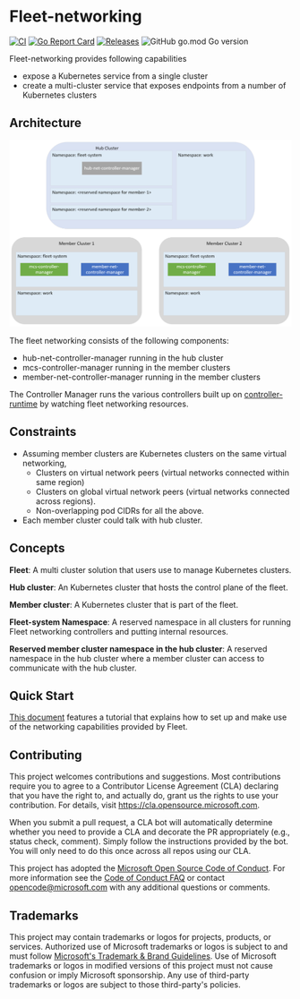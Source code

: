 # Fleet-networking
[![CI](https://github.com/Azure/fleet-networking/actions/workflows/unit-integration-tests.yml/badge.svg?branch=main)](https://github.com/Azure/fleet-networking/actions/workflows/unit-integration-tests.yml?query=branch%3Amain)
[![Go Report Card](https://goreportcard.com/badge/github.com/Azure/fleet-networking)](https://goreportcard.com/report/github.com/Azure/fleet-networking)
[![Releases](https://img.shields.io/gitlab/v/release/Azure/fleet-networking)](https://github.com/Azure/fleet-networking/releases)
![GitHub go.mod Go version](https://img.shields.io/github/go-mod/go-version/Azure/fleet-networking)


 Fleet-networking provides following capabilities
- expose a Kubernetes service from a single cluster
- create a multi-cluster service that exposes endpoints from a number of Kubernetes clusters

## Architecture

![Architecture](docs/arch-overview.png)

The fleet networking consists of the following components:
- hub-net-controller-manager running in the hub cluster
- mcs-controller-manager running in the member clusters
- member-net-controller-manager running in the member clusters

The Controller Manager runs the various controllers built up on [controller-runtime](https://github.com/kubernetes-sigs/controller-runtime) by watching fleet networking resources.

## Constraints

- Assuming member clusters are Kubernetes clusters on the same virtual networking, 
  - Clusters on virtual network peers (virtual networks connected within same region)
  - Clusters on global virtual network peers (virtual networks connected across regions).
  - Non-overlapping pod CIDRs for all the above.
- Each member cluster could talk with hub cluster.

## Concepts

**Fleet**: A multi cluster solution that users use to manage Kubernetes clusters.

**Hub cluster**: An Kubernetes cluster that hosts the control plane of the fleet.

**Member cluster**: A Kubernetes cluster that is part of the fleet.

**Fleet-system Namespace**: A reserved namespace in all clusters for running Fleet networking controllers and putting internal resources.

**Reserved member cluster namespace in the hub cluster**: A reserved namespace in the hub cluster where a member cluster can access to communicate with the hub cluster.

## Quick Start

[This document](examples/getting-started/README.md) features a tutorial that explains how to set up and make use of the networking capabilities provided by Fleet.


## Contributing

This project welcomes contributions and suggestions.  Most contributions require you to agree to a
Contributor License Agreement (CLA) declaring that you have the right to, and actually do, grant us
the rights to use your contribution. For details, visit <https://cla.opensource.microsoft.com>.

When you submit a pull request, a CLA bot will automatically determine whether you need to provide
a CLA and decorate the PR appropriately (e.g., status check, comment). Simply follow the instructions
provided by the bot. You will only need to do this once across all repos using our CLA.

This project has adopted the [Microsoft Open Source Code of Conduct](https://opensource.microsoft.com/codeofconduct/).
For more information see the [Code of Conduct FAQ](https://opensource.microsoft.com/codeofconduct/faq/) or
contact [opencode@microsoft.com](mailto:opencode@microsoft.com) with any additional questions or comments.

## Trademarks

This project may contain trademarks or logos for projects, products, or services. Authorized use of Microsoft
trademarks or logos is subject to and must follow
[Microsoft's Trademark & Brand Guidelines](https://www.microsoft.com/en-us/legal/intellectualproperty/trademarks/usage/general).
Use of Microsoft trademarks or logos in modified versions of this project must not cause confusion or imply Microsoft sponsorship.
Any use of third-party trademarks or logos are subject to those third-party's policies.
